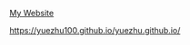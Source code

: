 [My Website](https://yuezhu100.github.io/yuezhu.github.io/)

https://yuezhu100.github.io/yuezhu.github.io/

